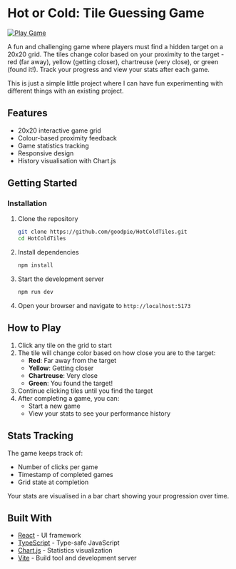 # Hot or Cold: Tile Guessing Game

[![Play Game](https://img.shields.io/badge/Play%20Game-Online-brightgreen)](https://hot-cold-tiles.vercel.app/)

A fun and challenging game where players must find a hidden target on a 20x20 grid. The tiles change color based on your proximity to the target - red (far away), yellow (getting closer), chartreuse (very close), or green (found it!). Track your progress and view your stats after each game.

This is just a simple little project where I can have fun experimenting with different things with an existing project.

## Features

- 20x20 interactive game grid
- Colour-based proximity feedback
- Game statistics tracking
- Responsive design
- History visualisation with Chart.js

## Getting Started

### Installation

1. Clone the repository
   ```sh
   git clone https://github.com/goodpie/HotColdTiles.git
   cd HotColdTiles
   ```

2. Install dependencies
   ```sh
   npm install
   ```

3. Start the development server
   ```sh
   npm run dev
   ```

4. Open your browser and navigate to `http://localhost:5173`

## How to Play

1. Click any tile on the grid to start
2. The tile will change color based on how close you are to the target:
   - **Red**: Far away from the target
   - **Yellow**: Getting closer
   - **Chartreuse**: Very close
   - **Green**: You found the target!
3. Continue clicking tiles until you find the target
4. After completing a game, you can:
   - Start a new game
   - View your stats to see your performance history

## Stats Tracking

The game keeps track of:
- Number of clicks per game
- Timestamp of completed games
- Grid state at completion

Your stats are visualised in a bar chart showing your progression over time.

## Built With

- [React](https://reactjs.org/) - UI framework
- [TypeScript](https://www.typescriptlang.org/) - Type-safe JavaScript
- [Chart.js](https://www.chartjs.org/) - Statistics visualization
- [Vite](https://vitejs.dev/) - Build tool and development server